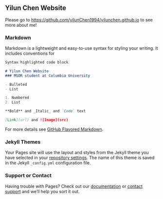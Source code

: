 ## Yilun Chen Website

Please go to https://github.com/yilunChen1994/yilunchen.github.io to see more about me!


### Markdown

Markdown is a lightweight and easy-to-use syntax for styling your writing. It includes conventions for

```markdown
Syntax highlighted code block

# Yilun Chen Website
### MSOR student at Columbia University

- Bulleted
- List

1. Numbered
2. List

**Bold** and _Italic_ and `Code` text

[Link](url) and ![Image](src)
```

For more details see [GitHub Flavored Markdown](https://guides.github.com/features/mastering-markdown/).

### Jekyll Themes

Your Pages site will use the layout and styles from the Jekyll theme you have selected in your [repository settings](https://github.com/yilunChen1994/yilunchen.github.io/settings). The name of this theme is saved in the Jekyll `_config.yml` configuration file.

### Support or Contact

Having trouble with Pages? Check out our [documentation](https://help.github.com/categories/github-pages-basics/) or [contact support](https://github.com/contact) and we’ll help you sort it out.
